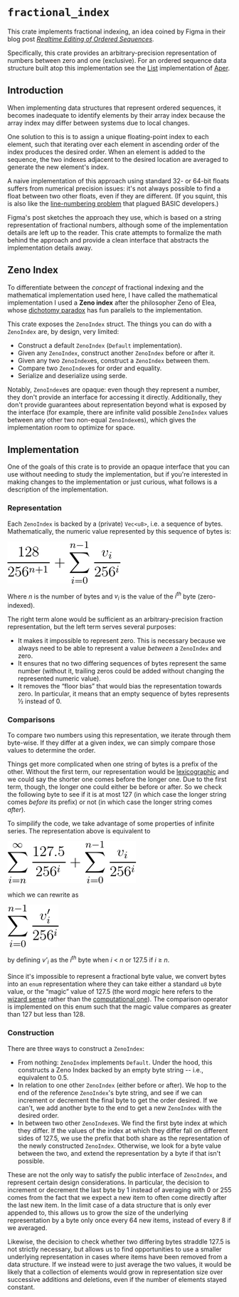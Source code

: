 # `fractional_index`

This crate implements fractional indexing, an idea coined by Figma in their blog post
[*Realtime Editing of Ordered Sequences*](https://www.figma.com/blog/realtime-editing-of-ordered-sequences/).

Specifically, this crate provides an arbitrary-precision representation of numbers between 
zero and one (exclusive). For an ordered sequence data structure built atop this 
implementation see the [List](https://aper.dev/doc/aper/data_structures/struct.List.html)
implementation of [Aper](https://aper.dev/).

## Introduction

When implementing data structures that represent ordered sequences, it becomes inadequate
to identify elements by their array index because the array index may differ between
systems due to local changes.

One solution to this is to assign a unique floating-point index to each element, such that
iterating over each element in ascending order of the index produces the desired order. When an element is added to the sequence, the two indexes adjacent to the desired location
are averaged to generate the new element's index.

A naive implementation of this approach using standard 32- or 64-bit floats suffers from
numerical precision issues: it's not always possible to find a float between two other
floats, even if they are different. (If you squint, this is also like the [line-numbering problem](https://en.wikipedia.org/wiki/Line_number#Line_numbers_and_style) that plagued BASIC developers.)

Figma's post sketches the approach they use, which is based on a string representation
of fractional numbers, although some of the implementation details are left up to the reader. This crate attempts to formalize the math behind the approach and provide a clean interface that abstracts the implementation details away.

## Zeno Index

To differentiate between the *concept* of fractional indexing and the mathematical implementation used here, I have called the mathematical implementation I used a **Zeno index** after the philosopher Zeno of Elea, whose [dichotomy paradox](https://plato.stanford.edu/entries/paradox-zeno/#ParMot) has fun parallels to the implementation.

This crate exposes the `ZenoIndex` struct. The things you can do with a `ZenoIndex` are, by design,
very limited:

- Construct a default `ZenoIndex` (`Default` implementation).
- Given any `ZenoIndex`, construct another `ZenoIndex` before or after it.
- Given any two `ZenoIndex`es, construct a `ZenoIndex` between them.
- Compare two `ZenoIndex`es for order and equality.
- Serialize and deserialize using serde.

Notably, `ZenoIndex`es are opaque: even though they represent a number, they don't
provide an interface for accessing it directly. Additionally, they
don't provide guarantees about representation beyond what is exposed by the interface
(for example, there are infinite valid possible `ZenoIndex` values between any other
two non-equal `ZenoIndex`es), which gives the implementation room to optimize for space.

## Implementation

One of the goals of this crate is to provide an opaque interface that you can use
without needing to study the implementation, but if you're interested in making changes
to the implementation or just curious, what follows is a description of the implementation.

### Representation

Each `ZenoIndex` is backed by a (private) `Vec<u8>`, i.e. a sequence of bytes. 
Mathematically, the numeric value represented by this sequence of bytes is:

![](expr.png)

Where *n* is the number of bytes and *v<sub>i</sub>* is the value of the *i<sup>th</sup>* byte (zero-indexed).

The right term alone would be sufficient as an arbitrary-precision fraction representation, but the left term serves several purposes:

- It makes it impossible to represent zero. This is necessary because we always need to be able to represent a value *between* a `ZenoIndex` and zero.
- It ensures that no two differing sequences of bytes represent the same number (without it, trailing zeros could be added without changing the represented numeric value).
- It removes the “floor bias” that would bias the representation towards zero. In particular, it means that an empty sequence of bytes represents ½ instead of 0.

### Comparisons

To compare two numbers using this representation, we iterate through them byte-wise. If they differ at a given index, we can simply compare those values to determine the order.

Things get more complicated when one string of bytes is a prefix of the other. Without the first term, our representation would be [lexicographic](https://en.wikipedia.org/wiki/Lexicographic_order) and we could say the shorter one comes before the longer one. Due to the first term, though, the longer one could either be before or after. So we check the following byte to see if it is at most 127 (in which case the longer string comes *before* its prefix) or not (in which case the longer string comes *after*).

To simpilify the code, we take advantage of some properties of infinite series. The representation above is equivalent to

![](expr2.png)

which we can rewrite as

![](expr3.png)

by defining *v'<sub>i<sub>* as the *i<sup>th</sup>* byte when *i* < *n* or 127.5 if *i* ≥ *n*.

Since it's impossible to represent a fractional byte value, we convert bytes into an `enum` representation where they can take either a standard `u8` byte value, or the “magic” value of 127.5 (the word *magic* here refers to the [wizard sense](https://en.wikipedia.org/wiki/Places_in_Harry_Potter#Platform_Nine_and_Three-Quarters) rather than the [computational one](https://en.wikipedia.org/wiki/Magic_number_(programming))). The comparison operator is implemented on this enum such that the magic value compares as greater than 127 but less than 128.

### Construction

There are three ways to construct a `ZenoIndex`:

- From nothing: `ZenoIndex` implements `Default`. Under the hood, this constructs a Zeno Index backed by an empty byte string -- i.e., equivalent to 0.5.
- In relation to one other `ZenoIndex` (either before or after). We hop to the end of the reference `ZenoIndex`'s byte string, and see if we can increment or decrement the final byte to get the order desired. If we can't, we add another byte to the end to get a new `ZenoIndex` with the desired order.
- In between two other `ZenoIndex`es. We find the first byte index at which they differ. If the values of the index at which they differ fall on different sides of 127.5, we use the prefix that both share as the representation of the newly constructed `ZenoIndex`. Otherwise, we look for a byte value between the two, and extend the representation by a byte if that isn't possible.

These are not the only way to satisfy the public interface of `ZenoIndex`, and represent certain design considerations. In particular, the decision to increment or decrement the last byte by 1 instead of averaging with 0 or 255 comes from the fact that we expect a new item to often come directly after the last new item. In the limit case of a data structure that is only ever appended to, this allows us to grow the size of the underlying representation by a byte only once every 64 new items, instead of every 8 if we averaged.

Likewise, the decision to check whether two differing bytes straddle 127.5 is not strictly necessary, but allows us to find opportunities to use a smaller underlying representation in cases where items have been removed from a data structure. If we instead were to just average the two values, it would be likely that a collection of elements would grow in representation size over successive additions and deletions, even if the number of elements stayed constant.
